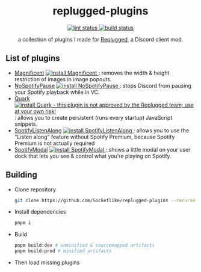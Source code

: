 <p>
  <h1 align="center">replugged-plugins</h1>
</p>

<p align="center">
  <a href="https://github.com/Socketlike/replugged-plugins/actions/workflows/lint.yml">
    <img alt="lint status" src="https://img.shields.io/github/actions/workflow/status/Socketlike/replugged-plugins/lint.yml?label=lint">
  </a>
  <a href="https://github.com/Socketlike/replugged-plugins/actions/workflows/release.yml">
    <img alt="build status" src="https://img.shields.io/github/actions/workflow/status/Socketlike/replugged-plugins/release.yml?label=build">
  </a>
</p>

<p align="center">
  a collection of plugins I made for <a href="https://replugged.dev">Replugged</a>, a Discord client mod.
</p>

## List of plugins

- [Magnificent](https://github.com/Socketlike/replugged-plugins/blob/main/plugins/Magnificent)
  <a href="https://replugged.dev/install?identifier=lib.evelyn.Magnificent">
  <img alt="install Magnificent" src="https://img.shields.io/badge/dynamic/json?url=https%3A%2F%2Freplugged.dev%2Fapi%2Fv1%2Fstore%2Flib.evelyn.Magnificent&query=%24.version&prefix=v&label=install">
  </a>: removes the width & height restriction of images in image popouts.
- [NoSpotifyPause](https://github.com/Socketlike/replugged-plugins/blob/main/plugins/NoSpotifyPause)
  <a href="https://replugged.dev/install?identifier=lib.evelyn.NoSpotifyPause">
  <img alt="install NoSpotifyPause" src="https://img.shields.io/badge/dynamic/json?url=https%3A%2F%2Freplugged.dev%2Fapi%2Fv1%2Fstore%2Flib.evelyn.NoSpotifyPause&query=%24.version&prefix=v&label=install">
  </a>: stops Discord from pausing your Spotify playback while in VC.
- [Quark](https://github.com/Socketlike/replugged-plugins/blob/main/plugins/Quark)
  <a href="https://replugged.dev/install?identifier=Socketlike/replugged-plugins&id=lib.evelyn.Quark&source=github">
  <img alt="install Quark - this plugin is not approved by the Replugged team; use at your own risk!" src="https://img.shields.io/badge/dynamic/json?url=https%3A%2F%2Fgithub.com%2FSocketlike%2Freplugged-plugins%2Fraw%2Fmain%2Fplugins%2FQuark%2Fmanifest.json&query=%24.version&prefix=v&label=install%20(!)&color=yellow">
  </a>: allows you to create persistent (runs every startup) JavaScript snippets.
- [SpotifyListenAlong](https://github.com/Socketlike/replugged-plugins/blob/main/plugins/SpotifyListenAlong)
  <a href="https://replugged.dev/install?identifier=lib.evelyn.SpotifyListenAlong">
  <img alt="install SpotifyListenAlong" src="https://img.shields.io/badge/dynamic/json?url=https%3A%2F%2Freplugged.dev%2Fapi%2Fv1%2Fstore%2Flib.evelyn.SpotifyListenAlong&query=%24.version&prefix=v&label=install">
  </a>: allows you to use the "Listen along" feature without Spotify Premium, because Spotify
  Premium is not actually required
- [SpotifyModal](https://github.com/Socketlike/replugged-plugins/blob/main/plugins/SpotifyModal)
  <a href="https://replugged.dev/install?identifier=lib.evelyn.SpotifyModal">
  <img alt="install SpotifyModal" src="https://img.shields.io/badge/dynamic/json?url=https%3A%2F%2Freplugged.dev%2Fapi%2Fv1%2Fstore%2Flib.evelyn.SpotifyModal&query=%24.version&prefix=v&label=install">
  </a>: shows a little modal on your user dock that lets you see & control what you're playing on
  Spotify.

## Building

- Clone repository
  ```bash
  git clone https://github.com/Socketlike/replugged-plugins --recurse-submodules
  ```
- Install dependencies
  ```bash
  pnpm i
  ```
- Build
  ```bash
  pnpm build:dev # unminified & sourcemapped artifacts
  pnpm build:prod # minified artifacts
  ```
- Then load missing plugins
